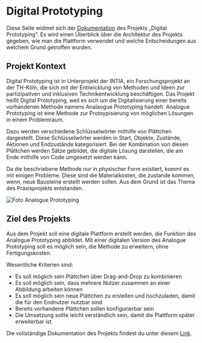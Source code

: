 # Digital Prototyping

Diese Seite widmet sich der [Dokumentation](https://praxisprojekt-2022-documentation.vercel.app/) des Projekts „Digital Prototyping“. Es
wird einen Überblick über die Architektur des Projekts gegeben, wie man die
Plattform verwendet und welche Entscheidungen aus welchem Grund getroffen
wurden.

## Projekt Kontext

Digital Prototyping ist in Unterprojekt der INTIA, ein Forschungsprojekt an der
TH-Köln, die sich mit der Entiwicklung von Methoden und Ideen zur partizipativen
und inklusiven Technikentwicklung beschäftigen. Das Projekt heißt Digital
Prototyping, weil es sich um die Digitalisierung einer bereits vorhandenen
Methode namens Analaogue Prototyping handelt. Analogue Prototyping ist eine
Methode zur Protoypisierung von möglichen Lösungen in einem Problemraum.

Dazu werden verschiedene Schlüsselwörter mithilfe von Plättchen dargestellt.
Diese Schlüsselwörter werden in Start, Objekte, Zustände, Aktionen und
Endzustände kategorisiert. Bei der Kombination von diesen Plättchen werden Sätze
gebildet, die digitale Lösung darstellen, die am Ende mithilfe von Code
umgesetzt werden kann.

Da die beschriebene Methode nur in physischer Form existiert, kommt es mit
einigen Probleme. Diese sind die Materialkosten, die zustande kommen, wenn, neue
Bausteine erstellt werden sollen. Aus dem Grund ist das Thema des Praxisprojekts
entstanden.

![Foto Analogue Prototyping](https://i.imgur.com/k4I6pyM.jpg)

## Ziel des Projekts

Aus dem Projekt soll eine digitale Plattform erstellt werden, die Funktion des
Analogue Prototyping abbildet. Mit einer digitalen Version des Analogue
Prototyping soll es möglich sein, die Methode zu erweitern, ohne
Fertigungskosten.

Wesentliche Kriterien sind:

- Es soll möglich sein Plättchen über Drag-and-Drop zu kombinieren
- Es soll möglich sein, dass mehrere Nutzer zusammen an einer Abbildung arbeiten
  können
- Es soll möglich sein neue Plättchen zu erstellen und hochzuladen, damit die
  für den Endnutzer nutzbar sind
- Bereits vorhandene Plättchen sollen konfigurierbar sein
- Die Umsetzung sollte leicht verständlich sein, damit die Plattform später
  erweiterbar ist.

Die vollständige Dokumentation des Projekts findest du unter diesem [Link](https://praxisprojekt-2022-documentation.vercel.app/).


